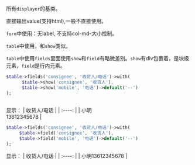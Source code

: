 所有`displayer`的基类。

直接输出value(支持html),一般不直接使用。

`form`中使用：无label, 不支持col-md-大小控制。

`table`中使用，和`show`类似。

`table`中使用`fields`里面使用`show`和`field`有略微差别。`show`有div包裹着，是块级元素，`field`是行内元素。


```php
$table->fields('consignee', '收货人/电话')->with(
      $table->show('consignee', '收货人'),
      $table->show('mobile', '电话')->default('--')
);
        
```
显示：
|  收货人/电话   |
|  :----:  |
| 小明<br>13612345678  | 

```php
$table->fields('consignee', '收货人/电话')->with(
     $table->field('consignee', '收货人'),
     $table->field('mobile', '电话')->default('--')
);
```
显示：
|  收货人/电话   |
|  :----:  |
| 小明13612345678  | 